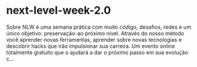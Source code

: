 # next-level-week-2.0
Sobre NLW é uma semana prática com muito código, desafios, redes e um único objetivo: preservação-ao próximo nível. Através do nosso método você aprender novas ferramentas, aprender sobre novas tecnologias e descobrir hacks que irão impulsionar sua carreira. Um evento online totalmente gratuito que o ajudará a dar o próximo passo em sua evolução c…
